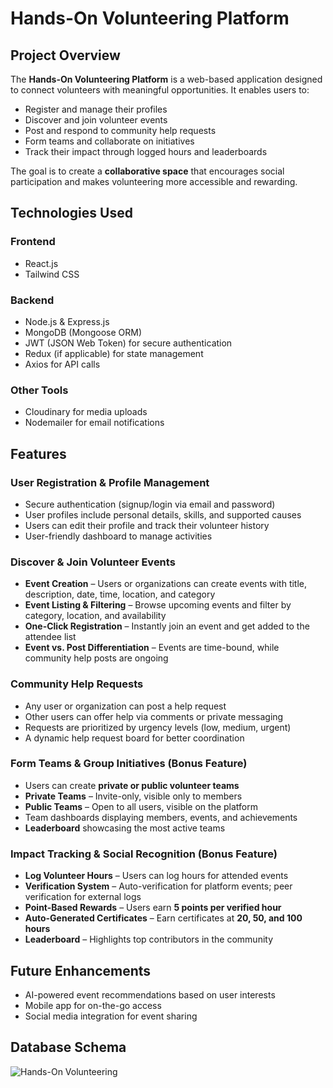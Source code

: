 # Hands-On Volunteering Platform

## Project Overview
The **Hands-On Volunteering Platform** is a web-based application designed to connect volunteers with meaningful opportunities. It enables users to:

- Register and manage their profiles
- Discover and join volunteer events
- Post and respond to community help requests
- Form teams and collaborate on initiatives
- Track their impact through logged hours and leaderboards

The goal is to create a **collaborative space** that encourages social participation and makes volunteering more accessible and rewarding.

## Technologies Used

### Frontend
- React.js
- Tailwind CSS

### Backend
- Node.js & Express.js
- MongoDB (Mongoose ORM)
- JWT (JSON Web Token) for secure authentication
- Redux (if applicable) for state management
- Axios for API calls

### Other Tools
- Cloudinary for media uploads
- Nodemailer for email notifications

## Features

### User Registration & Profile Management
- Secure authentication (signup/login via email and password)
- User profiles include personal details, skills, and supported causes
- Users can edit their profile and track their volunteer history
- User-friendly dashboard to manage activities

### Discover & Join Volunteer Events
- **Event Creation** – Users or organizations can create events with title, description, date, time, location, and category
- **Event Listing & Filtering** – Browse upcoming events and filter by category, location, and availability
- **One-Click Registration** – Instantly join an event and get added to the attendee list
- **Event vs. Post Differentiation** – Events are time-bound, while community help posts are ongoing

### Community Help Requests
- Any user or organization can post a help request
- Other users can offer help via comments or private messaging
- Requests are prioritized by urgency levels (low, medium, urgent)
- A dynamic help request board for better coordination

### Form Teams & Group Initiatives (Bonus Feature)
- Users can create **private or public volunteer teams**
- **Private Teams** – Invite-only, visible only to members
- **Public Teams** – Open to all users, visible on the platform
- Team dashboards displaying members, events, and achievements
- **Leaderboard** showcasing the most active teams

### Impact Tracking & Social Recognition (Bonus Feature)
- **Log Volunteer Hours** – Users can log hours for attended events
- **Verification System** – Auto-verification for platform events; peer verification for external logs
- **Point-Based Rewards** – Users earn **5 points per verified hour**
- **Auto-Generated Certificates** – Earn certificates at **20, 50, and 100 hours**
- **Leaderboard** – Highlights top contributors in the community

## Future Enhancements
- AI-powered event recommendations based on user interests
- Mobile app for on-the-go access
- Social media integration for event sharing

## Database Schema
![Hands-On Volunteering](assets/images/diagram.png)


